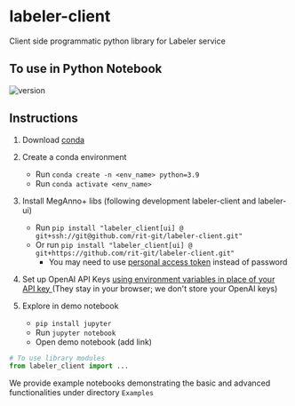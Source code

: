 # labeler-client
Client side programmatic python library for Labeler service
## To use in Python Notebook
![version](https://img.shields.io/badge/labeler--client%20latest-v1.4.6-blue)

## **Instructions**
1. Download [conda](https://conda.io/projects/conda/en/stable/user-guide/install/download.html)
2. Create a conda environment
   - Run `conda create -n <env_name> python=3.9`
   - Run `conda activate <env_name>`
3. Install MegAnno+ libs (following development labeler-client and labeler-ui)
    - Run `pip install "labeler_client[ui] @ git+ssh://git@github.com/rit-git/labeler-client.git"`
    - Or run `pip install "labeler_client[ui] @ git+https://github.com/rit-git/labeler-client.git"`
      - You may need to use [personal access token](https://docs.github.com/en/authentication/keeping-your-account-and-data-secure/creating-a-personal-access-token) instead of password<br/>

4. Set up OpenAI API Keys [using environment variables in place of your API key
](https://help.openai.com/en/articles/5112595-best-practices-for-api-key-safety#h_a1ab3ba7b2) (They stay in your browser; we don't store your OpenAI keys)

5. Explore in demo notebook
   - `pip install jupyter`
   - Run `jupyter notebook`
   - Open demo notebook (add link)


```python
# To use library modules
from labeler_client import ...
```

We provide example notebooks demonstrating the basic and advanced functionalities under directory `Examples`
